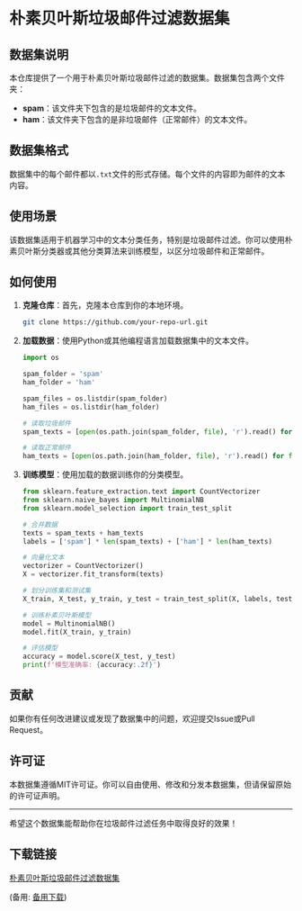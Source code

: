 # 朴素贝叶斯垃圾邮件过滤数据集

## 数据集说明

本仓库提供了一个用于朴素贝叶斯垃圾邮件过滤的数据集。数据集包含两个文件夹：

- **spam**：该文件夹下包含的是垃圾邮件的文本文件。
- **ham**：该文件夹下包含的是非垃圾邮件（正常邮件）的文本文件。

## 数据集格式

数据集中的每个邮件都以`.txt`文件的形式存储。每个文件的内容即为邮件的文本内容。

## 使用场景

该数据集适用于机器学习中的文本分类任务，特别是垃圾邮件过滤。你可以使用朴素贝叶斯分类器或其他分类算法来训练模型，以区分垃圾邮件和正常邮件。

## 如何使用

1. **克隆仓库**：首先，克隆本仓库到你的本地环境。
   ```bash
   git clone https://github.com/your-repo-url.git
   ```

2. **加载数据**：使用Python或其他编程语言加载数据集中的文本文件。
   ```python
   import os

   spam_folder = 'spam'
   ham_folder = 'ham'

   spam_files = os.listdir(spam_folder)
   ham_files = os.listdir(ham_folder)

   # 读取垃圾邮件
   spam_texts = [open(os.path.join(spam_folder, file), 'r').read() for file in spam_files]

   # 读取正常邮件
   ham_texts = [open(os.path.join(ham_folder, file), 'r').read() for file in ham_files]
   ```

3. **训练模型**：使用加载的数据训练你的分类模型。
   ```python
   from sklearn.feature_extraction.text import CountVectorizer
   from sklearn.naive_bayes import MultinomialNB
   from sklearn.model_selection import train_test_split

   # 合并数据
   texts = spam_texts + ham_texts
   labels = ['spam'] * len(spam_texts) + ['ham'] * len(ham_texts)

   # 向量化文本
   vectorizer = CountVectorizer()
   X = vectorizer.fit_transform(texts)

   # 划分训练集和测试集
   X_train, X_test, y_train, y_test = train_test_split(X, labels, test_size=0.2, random_state=42)

   # 训练朴素贝叶斯模型
   model = MultinomialNB()
   model.fit(X_train, y_train)

   # 评估模型
   accuracy = model.score(X_test, y_test)
   print(f'模型准确率: {accuracy:.2f}')
   ```

## 贡献

如果你有任何改进建议或发现了数据集中的问题，欢迎提交Issue或Pull Request。

## 许可证

本数据集遵循MIT许可证。你可以自由使用、修改和分发本数据集，但请保留原始的许可证声明。

---

希望这个数据集能帮助你在垃圾邮件过滤任务中取得良好的效果！

## 下载链接
[朴素贝叶斯垃圾邮件过滤数据集](https://pan.quark.cn/s/36b701c3c126) 

(备用: [备用下载](https://pan.baidu.com/s/1c6_rILuHyvFIypN3s4J6ow?pwd=1234))
